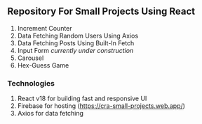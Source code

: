 ## Repository For Small Projects Using React

1. Increment Counter
2. Data Fetching Random Users Using Axios
3. Data Fetching Posts Using Built-In Fetch
4. Input Form _currently under construction_
5. Carousel
6. Hex-Guess Game

### Technologies

1. React v18 for building fast and responsive UI
2. Firebase for hosting (https://cra-small-projects.web.app/)
3. Axios for data fetching

